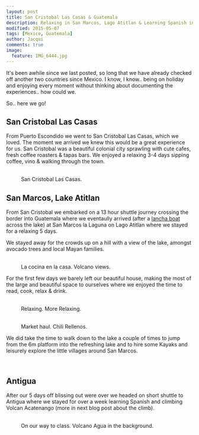 ```yaml
---
layout: post
title: San Cristobal Las Casas & Guatemala 
description: Relaxing in San Marcos, Lago Atitlan & Learning Spanish in Antigua.
modified: 2015-05-07
tags: [Mexico, Guatemala]
author: Jacqui
comments: true
image:
  feature: IMG_6444.jpg
---
```

It's been awhile since we last posted, so long that we have already checked off another two countries since Mexico. I know, I know.. being on holiday and enjoying every moment without thinking about documenting the experiences.. how could we. 

So.. here we go! 

## San Cristobal Las Casas

From Puerto Escondido we went to San Cristobal Las Casas, which we loved. The moment we arrived we knew this would be a great experience for us. San Cristobal was a beautiful colonial city sprawling with cute cafes, fresh coffee roasters & tapas bars. We enjoyed a relaxing 3-4 days sipping coffee, vino & walking through the town. 

<figure class="half">
	<a href="../images/IMG_6312.jpg"><img src="../images/IMG_6312.jpg" alt=""></a>
	<a href="../images/IMG_6351.jpg"><img src="../images/IMG_6351.jpg" alt=""></a>
	<figcaption> San Cristobal Las Casas.</figcaption>
</figure>

## San Marcos, Lake Atitlan

From San Cristobal we embarked on a 13 hour shuttle journey crossing the border into Guatemala where we eventaully arrived (after a <a href="http://en.wikipedia.org/wiki/Launch_(boat)" target="_blank">lancha boat</a> across the lake) at San Marcos la Laguna on Lago Atitlan where we stayed for a relaxing 5 days. 

We stayed away for the crowds up on a hill with a view of the lake, amongst avocado trees and local Mayan families.

<figure class="half">
	<a href="../images/IMG_6423.jpg"><img src="../images/IMG_6423.jpg" alt=""></a>
	<a href="../images/IMG_6443.jpg"><img src="../images/IMG_6443.jpg" alt=""></a>
		<figcaption>La cocina en la casa. Volcano views.</figcaption>
	</figure>

For the first few days we barely left our beautiful house, making the most of the large and beautiful space to ourselves where we enjoyed the time to read, cook, relax & drink.

<figure class="half">
<a href="../images/IMG_6424.jpg"><img src="../images/IMG_6424.jpg" alt=""></a>
	<a href="../images/IMG_6480.jpg"><img src="../images/IMG_6480.jpg" alt=""></a>
	<figcaption>Relaxing. More Relaxing.</figcaption>
</figure>

<figure class="half">
<a href="../images/IMG_6419.jpg"><img src="../images/IMG_6419.jpg" alt=""></a>
	<a href="../images/IMG_6502.jpg"><img src="../images/IMG_6502.jpg" alt=""></a>
	<figcaption>Market haul. Chili Rellenos.</figcaption>
</figure>

We did take the time to walk down to the lake a couple of times to jump from the 6m platform into the refreshing lake and to hire some Kayaks and leisurely explore the little villages around San Marcos. 

<figure class="half">
<a href="../images/G0177116.jpg"><img src="../images/G0177116.jpg" alt=""></a>
	<a href="../images/G0207151.jpg"><img src="../images/G0207151.jpg" alt=""></a>
</figure>

## Antigua

After our 5 days off blissing out were over we headed on short shuttle to Antigua where we stayed for over a week learning Spanish and climbing Volcan Acatenango (more in next blog post about the climb).

<figure class="half">
<a href="../images/IMG_6527.jpg"><img src="../images/IMG_6527.jpg" alt=""></a>
	<a href="../images/IMG_6515.jpg"><img src="../images/IMG_6515.jpg" alt=""></a>
	<figcaption>On our way to class. Volcano Agua in the background.</figcaption>
</figure>






